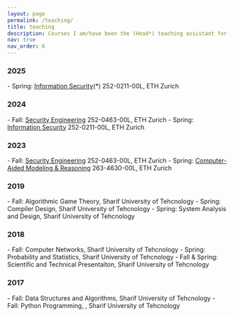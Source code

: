 ```yaml
---
layout: page
permalink: /teaching/
title: teaching
description: Courses I am/have been the (Head*) teaching assistant for.
nav: true
nav_order: 6
---
```


<h3>2025</h3>
 - Spring: <a href="https://infsec.ethz.ch/education/ss2025/infsec.html">Information Security</a>(*) 252-0211-00L, ETH Zurich

<h3>2024</h3>
 - Fall: <a href="https://infsec.ethz.ch/education/as2024/seceng.html">Security Engineering</a> 252-0463-00L, ETH Zurich
 - Spring: <a href="https://infsec.ethz.ch/education/ss2024/infsec.html">Information Security</a> 252-0211-00L, ETH Zurich

<h3>2023</h3>
 - Fall: <a href="https://infsec.ethz.ch/education/as2024/seceng.html">Security Engineering</a> 252-0463-00L, ETH Zurich
 - Spring: <a href="https://infsec.ethz.ch/education/ss2023/camr.html">Computer-Aided Modeling & Reasoning</a> 263-4630-00L, ETH Zurich
 
<h3>2019</h3>
 - Fall: Algorithmic Game Theory, Sharif University of Tehcnology
 - Spring: Compiler Design, Sharif University of Tehcnology
 - Spring: System Analysis and Design, Sharif University of Tehcnology

<h3>2018</h3>
 - Fall: Computer Networks, Sharif University of Tehcnology
 - Spring: Probability and Statistics, Sharif University of Tehcnology
 - Fall & Spring: Scientific and Technical Presentaiton, Sharif University of Tehcnology
 
<h3>2017</h3>
 - Fall: Data Structures and Algorithms, Sharif University of Tehcnology
 - Fall: Python Programming, , Sharif University of Tehcnology
 
